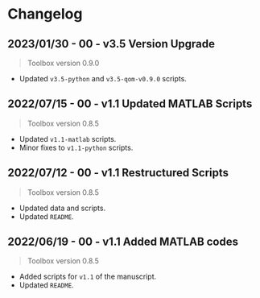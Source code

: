 # Changelog

## 2023/01/30 - 00 - v3.5 Version Upgrade
> Toolbox version 0.9.0
* Updated `v3.5-python` and `v3.5-qom-v0.9.0` scripts.

## 2022/07/15 - 00 - v1.1 Updated MATLAB Scripts
> Toolbox version 0.8.5
* Updated `v1.1-matlab` scripts.
* Minor fixes to `v1.1-python` scripts.

## 2022/07/12 - 00 - v1.1 Restructured Scripts
> Toolbox version 0.8.5
* Updated data and scripts.
* Updated `README`.

## 2022/06/19 - 00 - v1.1 Added MATLAB codes
> Toolbox version 0.8.5
* Added scripts for `v1.1` of the manuscript.
* Updated `README`.